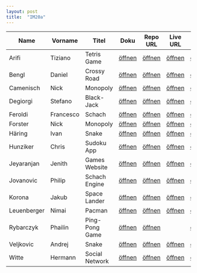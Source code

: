 ```yaml
---
layout: post
title:  "IM20a"
---
```


| Name        | Vorname   | Titel          | Doku         | Repo URL     | Live URL     | Folien       | Status         | Option |
| ----------- | --------- | -------------- | ------------ | ------------ | ------------ | ------------ | -------------- | ------ |
| Arifi       | Tiziano   | Tetris Game    | [öffnen][11] | [öffnen][31] | [öffnen][51] | [öffnen][71] | <g>Done<g/>    | JS     |
| Bengl       | Daniel    | Crossy Road    | [öffnen][12] | [öffnen][32] | [öffnen][52] | [öffnen][72] | <g>Done<g/>    | JS     |
| Camenisch   | Nick      | Monopoly       | [öffnen][13] | [öffnen][33] | [öffnen][53] | [öffnen][73] | <g>Done<g/>    | JS     |
| Degiorgi    | Stefano   | Black-Jack     | [öffnen][14] | [öffnen][34] | [öffnen][54] | [öffnen][74] | <g>Done<g/>    | JS     |
| Feroldi     | Francesco | Schach         | [öffnen][15] | [öffnen][35] | [öffnen][55] | [öffnen][75] | <g>Done<g/>    | JS     |
| Forster     | Nick      | Monopoly       | [öffnen][16] | [öffnen][36] | [öffnen][56] | [öffnen][76] | <g>Done<g/>    | JS     |
| Häring      | Ivan      | Snake          | [öffnen][17] | [öffnen][37] | [öffnen][57] | [öffnen][77] | <g>Done<g/>    | Python |
| Hunziker    | Chris     | Sudoku App     | [öffnen][18] | [öffnen][38] | [öffnen][58] | [öffnen][78] | <g>Done<g/>    | JS     |
| Jeyaranjan  | Jenith    | Games Website  | [öffnen][19] | [öffnen][39] | [öffnen][59] | [öffnen][79] | <g>Done<g/>    | JS     |
| Jovanovic   | Philip    | Schach Engine  | [öffnen][20] | [öffnen][40] | [öffnen][60] | [öffnen][80] | <g>Done<g/>    | JS     |
| Korona      | Jakub     | Space Lander   | [öffnen][21] | [öffnen][41] | [öffnen][61] | [öffnen][81] | <g>Done<g/>    | React  |
| Leuenberger | Nimai     | Pacman         | [öffnen][22] | [öffnen][42] | [öffnen][62] | [öffnen][82] | <g>Done<g/>    | React  |
| Rybarczyk   | Phailin   | Ping-Pong Game | [öffnen][23] | [öffnen][43] |              | [öffnen][83] | <g>Done<g/>    | JS     |
| Veljkovic   | Andrej    | Snake          | [öffnen][24] | [öffnen][44] | [öffnen][64] | [öffnen][84] | <g>Done<g/>    | JS     |
| Witte       | Hermann   | Social Network | [öffnen][25] | [öffnen][45] | [öffnen][65] | [öffnen][85] | <g>Done<g/>    | React  |

<style>
r { color: Red }
o { color: Orange }
g { color: Green }
v { color: Darkviolet }
</style>

[11]: doc/S4F-Projekt_Tiziano_Arifi.pdf
[12]: doc/S4F-Projekt_Daniel_Bengl_Crossyroad.pdf
[13]: doc/S4F-Projekt_Nick_Camenisch_und_Nick_Forster_Monopoly.pdf
[14]: doc/S4F-Projekt_Stefano_Degiorgi.pdf
[15]: doc/S4F-Projekt_Francesco_Feroldi_Schach.pdf
[16]: doc/S4F-Projekt_Nick_Camenisch_und_Nick_Forster_Monopoly.pdf
[17]: doc/S4F-Projekt_Ivan_Haering_Snake.pdf
[18]: doc/S4F-Projekt_Chris_Hunziker.pdf
[19]: doc/S4F-Projekt_Jenith_Jeyaranjan.pdf
[20]: doc/S4F-Projekt_Philip_Jovanovic_SchachEngine.pdf
[21]: doc/S4F-Projekt_Jakub_Korona.pdf
[22]: doc/S4F-Projekt_Nimai_Leuenberger.pdf
[23]: doc/S4F-Projekt_Phailin_Rybarczyk_PingPong-Game.pdf
[24]: doc/S4F-Projekt_Andrej_Veljkovic_Snake.pdf         
[25]: doc/S4F-Projekt_Hermann_Witte.pdf

[31]: https://github.com/bzz-fgict/s4f-project-Tizari
[32]: https://github.com/CuddlyBunion341/crossy-road-clone
[33]: https://github.com/bzz-fgict/s4f-project-Nickf-pdf
[34]: https://github.com/bzz-fgict/s4f-project-StefanoBZZ
[35]: https://github.com/bzz-fgict/s4f-project-Francesco263
[36]: https://github.com/bzz-fgict/s4f-project-Nickf-pdf
[37]: https://github.com/ivanpog03
[38]: https://github.com/hunchr/sudoku
[39]: https://github.com/JeJe0205/Gaming-Website
[40]: https://github.com/PhilipJovanovic00/ChessEngine
[41]: https://github.com/bzz-fgict/s4f-project-JakubUee
[42]: https://github.com/NimaiLeuenberger/pacman
[43]: https://github.com/phailinr/PingPong-Game
[44]: https://github.com/bzz-fgict/s4f-project-veljkovica
[45]: https://github.com/Reconnact/s4f-project

[51]: https://protected-savannah-26957.herokuapp.com/
[52]: https://cuddlybunion341.github.io/crossy-road-clone/public/
[53]: https://monopoly-threejs.netlify.app/
[54]: https://longlivetheking.netlify.app/
[55]: https://s4f-project-chess.netlify.app
[56]: https://monopoly-threejs.netlify.app/
[57]: https://calm-flan-ad7928.netlify.app/
[58]: https://aluay.com/sudoku/
[59]: https://jenith-jeyaranjan.github.io/Script4Fun_Projekt/
[60]: https://philipjovanovic00.github.io/ChessEngine/
[61]: https://space-lander.netlify.app/
[62]: https://pacman-bighands.netlify.app/

[64]: https://snakescript4fun.netlify.app/
[65]: http://social-ims.alpha-lab.net/

[71]: slides/S4F-Folien_Tiziano_Arifi.pdf
[72]: slides/S4F-Folien_Daniel_Bengl.pdf
[73]: slides/S4F-Folien_Nick_Camenisch_und_Nick_Forster_Monopoly.pdf
[74]: slides/S4F-Folien_Stefano_Degiorgi.pdf
[75]: slides/S4F-Folien_Francesco_Feroldi.pdf
[76]: slides/S4F-Folien_Nick_Camenisch_und_Nick_Forster_Monopoly.pdf
[77]: slides/S4F-Folien_Ivan_Haering.pdf
[78]: slides/S4F-Folien_Chris_Hunziker.pdf
[79]: slides/S4F-Folien_Jenith_Jeyaranjan.pdf
[80]: slides/S4F-Folien_Philip_Jovanovic.pdf
[81]: slides/S4F-Folien_Jakub_Korona.pdf
[82]: slides/S4F-Folien_Nimai_Leuenberger.pdf
[83]: slides/S4F-Folien_Phailin_Rybarczyk_PingPong-Game.pdf
[84]: slides/S4F-Folien_Andrej_Veljkovic_Snake.pdf
[85]: slides/S4F-Folien_Hermann_Witte.pdf
